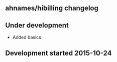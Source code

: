 ahnames/hibilling changelog
---------------------------

## Under development

- Added basics

## Development started 2015-10-24

